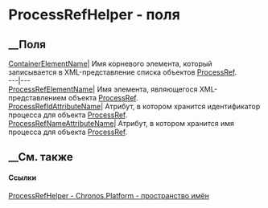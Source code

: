# ProcessRefHelper - поля
##  __Поля
[ContainerElementName](F_Chronos_Platform_ProcessRefHelper_ContainerElementName.htm)|
Имя корневого элемента, который записывается в XML-представление списка
объектов [ProcessRef](T_Chronos_Platform_Processes_ProcessRef.htm).  
---|---  
[ProcessRefElementName](F_Chronos_Platform_ProcessRefHelper_ProcessRefElementName.htm)|
Имя элемента, являющегося XML-представлением объекта
[ProcessRef](T_Chronos_Platform_Processes_ProcessRef.htm).  
[ProcessRefIdAttributeName](F_Chronos_Platform_ProcessRefHelper_ProcessRefIdAttributeName.htm)|
Атрибут, в котором хранится идентификатор процесса для объекта
[ProcessRef](T_Chronos_Platform_Processes_ProcessRef.htm).  
[ProcessRefNameAttributeName](F_Chronos_Platform_ProcessRefHelper_ProcessRefNameAttributeName.htm)|
Атрибут, в котором хранится имя процесса для объекта
[ProcessRef](T_Chronos_Platform_Processes_ProcessRef.htm).  
## __См. также
#### Ссылки
[ProcessRefHelper - ](T_Chronos_Platform_ProcessRefHelper.htm)
[Chronos.Platform - пространство имён](N_Chronos_Platform.htm)
